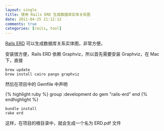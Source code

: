 ```yaml
---
layout: single
title: 使用 Rails ERD 生成数据库实体关系图
date: 2011-04-25 21:12:12
comments: true
categories: [rails, tool]
---
```


[Rails ERD](http://rails-erd.rubyforge.org/) 可以生成数据库关系实体图，非常方便。

安装很方便，Rails ERD 依赖 Graphviz，所以首先需要安装 Graphviz，在 Mac 下，直接

```
brew update
brew install cairo pango graphviz
```

然后在项目中的 Gemfile 中声明

{% highlight ruby %}
group :development do
  gem "rails-erd"
end
{% endhighlight %}

```
bundle install
rake erd
```

这样，在项目的根目录中，就会生成一个名为 ERD.pdf 文件


